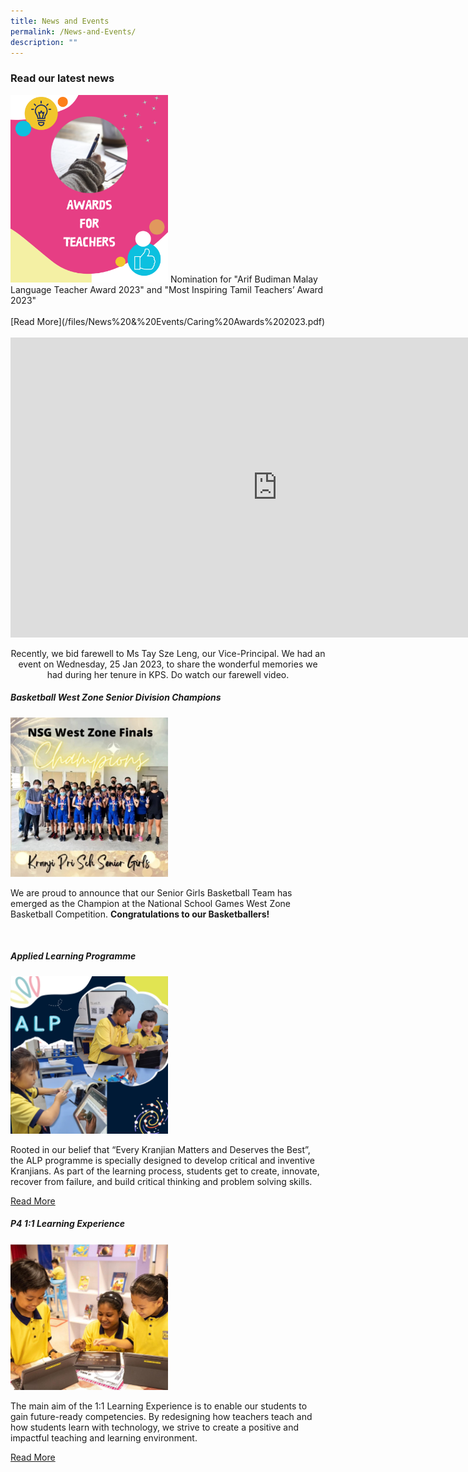 ```yaml
---
title: News and Events
permalink: /News-and-Events/
description: ""
---
```

### **Read our latest news**

<img style="width:50%" src="/images/News%20and%20Events/Caring%20Award%202023.png">
Nomination for "Arif Budiman Malay Language Teacher Award 2023" and    "Most Inspiring Tamil Teachers’ Award 2023"
<br><br>
[Read More](/files/News%20&%20Events/Caring%20Awards%202023.pdf)
<br><br>
<iframe width="853" height="480" src="https://www.youtube.com/embed/X-B2gMqSbEA" title="Ms Tay Farewell" frameborder="0" allow="accelerometer; autoplay; clipboard-write; encrypted-media; gyroscope; picture-in-picture; web-share" allowfullscreen></iframe>

<p style="text-align:center">Recently, we bid farewell to Ms Tay Sze Leng, our Vice-Principal. We had an event on Wednesday, 25 Jan 2023, to share the wonderful memories we had during her tenure in KPS.
Do watch our farewell video.

<h5> Basketball West Zone Senior Division Champions</h5>
<img style="width:50%" src= "/images/News%20and%20Events/N3.jpg">
<p>We are proud to announce that our Senior Girls Basketball Team has emerged as the Champion at the National School Games West Zone Basketball Competition. <b>Congratulations to our Basketballers!</b></p>
<br>
<h5> Applied Learning Programme </h5>

<img style="width:50%" src="/images//Homepage/ALP.png">


<p> Rooted in our belief that “Every Kranjian Matters and Deserves the Best”, the ALP programme is specially designed to develop critical and inventive Kranjians. As part of the learning process, students get to create, innovate, recover from failure, and build critical thinking and problem solving skills. </p>
<a href="/our-curriculum/Signature-Programmes/Applied-Learning-Programme-ALP/"> Read More </a>

<h5> P4 1:1 Learning Experience </h5>
<img style="width:50%" src="/images/News%20and%20Events/N5.jpg">

<p>The main aim of the 1:1 Learning Experience is to enable our students to gain future-ready competencies. By redesigning how teachers teach and how students learn with technology, we strive to create a positive and impactful teaching and learning environment.</p><a href="/our-curriculum/Signature-Programmes/1-1-Learning-Experience/"> Read More </a>